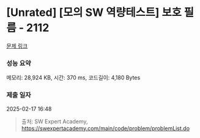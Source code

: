 # [Unrated] [모의 SW 역량테스트] 보호 필름 - 2112 

[문제 링크](https://swexpertacademy.com/main/code/problem/problemDetail.do?contestProbId=AV5V1SYKAaUDFAWu) 

### 성능 요약

메모리: 28,924 KB, 시간: 370 ms, 코드길이: 4,180 Bytes

### 제출 일자

2025-02-17 16:48



> 출처: SW Expert Academy, https://swexpertacademy.com/main/code/problem/problemList.do
